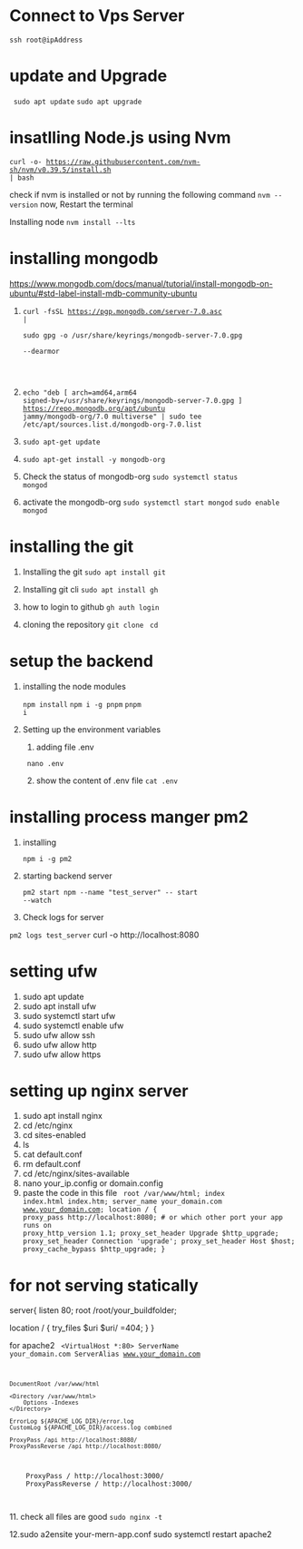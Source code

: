 # Connect to Vps Server

<code>ssh root@ipAddress</code>

# update and Upgrade

<code> sudo apt update</code>
<code>sudo apt upgrade</code>

# insatlling Node.js using Nvm

<code>curl -o- https://raw.githubusercontent.com/nvm-sh/nvm/v0.39.5/install.sh | bash</code>

check if nvm is installed or not by running the following command
<code>nvm --version</code>
now, Restart the terminal

Installing node
<code>nvm install --lts</code>

# installing mongodb

https://www.mongodb.com/docs/manual/tutorial/install-mongodb-on-ubuntu/#std-label-install-mdb-community-ubuntu

1. <code>curl -fsSL https://pgp.mongodb.com/server-7.0.asc | \
   sudo gpg -o /usr/share/keyrings/mongodb-server-7.0.gpg \
   --dearmor
</code>

2. <code>echo "deb [ arch=amd64,arm64 signed-by=/usr/share/keyrings/mongodb-server-7.0.gpg ] https://repo.mongodb.org/apt/ubuntu jammy/mongodb-org/7.0 multiverse" | sudo tee /etc/apt/sources.list.d/mongodb-org-7.0.list</code>

3. <code>sudo apt-get update</code>
4. <code>sudo apt-get install -y mongodb-org</code>

5. Check the status of mongodb-org
   <code>sudo systemctl status mongod</code>

6. activate the mongodb-org
   <code>sudo systemctl start mongod</code>
   <code>sudo enable mongod</code>

# installing the git

1. Installing the git
   <code>sudo apt install git</code>

2. Installing git cli
   <code>sudo apt install gh</code>

3. how to login to github
   <code>gh auth login</code>

4. cloning the repository
   <code>git clone <github-repo></code>
   <code>cd <your-project-folder> </code>

# setup the backend

1. installing the node modules

   <code>npm install</code>
   <code>npm i -g pnpm</code>
   <code>pnpm i</code>

2. Setting up the environment variables

   1. adding file .env

   <code> nano .env</code>

   2. show the content of .env file
      <code>cat .env</code>

# installing process manger pm2

1. installing

   <code>npm i -g pm2</code>

2. starting backend server

   <code>pm2 start npm --name "test_server" -- start --watch</code>

3. Check logs for server

<code>pm2 logs test_server</code>
curl -o http://localhost:8080

# setting ufw

1. sudo apt update
2. sudo apt install ufw
3. sudo systemctl start ufw
4. sudo systemctl enable ufw
5. sudo ufw allow ssh
6. sudo ufw allow http
7. sudo ufw allow https

# setting up nginx server

1.  sudo apt install nginx
2.  cd /etc/nginx
3.  cd sites-enabled
4.  ls
5.  cat default.conf
6.  rm default.conf
7.  cd /etc/nginx/sites-available
8.  nano your_ip.config or domain.config
9.  paste the code in this file
    <code>
      root /var/www/html;
    index index.html index.htm;
    server_name your_domain.com www.your_domain.com;
    location / {
proxy_pass http://localhost:8080; # or which other port your app runs on
proxy_http_version 1.1;
proxy_set_header Upgrade $http_upgrade;
proxy_set_header Connection 'upgrade';
proxy_set_header Host $host;
proxy_cache_bypass $http_upgrade;
} </code>

# for not serving statically
server{
listen 80;
root /root/your_buildfolder;

location / {
try_files $uri $uri/ =404;
}
}


for apache2
<code>
<VirtualHost *:80>
    ServerName your_domain.com
    ServerAlias www.your_domain.com

    DocumentRoot /var/www/html

    <Directory /var/www/html>
        Options -Indexes
    </Directory>

    ErrorLog ${APACHE_LOG_DIR}/error.log
    CustomLog ${APACHE_LOG_DIR}/access.log combined

    ProxyPass /api http://localhost:8080/
    ProxyPassReverse /api http://localhost:8080/
   <Location/>
    ProxyPass / http://localhost:3000/
    ProxyPassReverse / http://localhost:3000/
    </Location>
</VirtualHost>

</code>
11. check all files are good
    <code>sudo nginx -t</code>

12.sudo a2ensite your-mern-app.conf
sudo systemctl restart apache2

